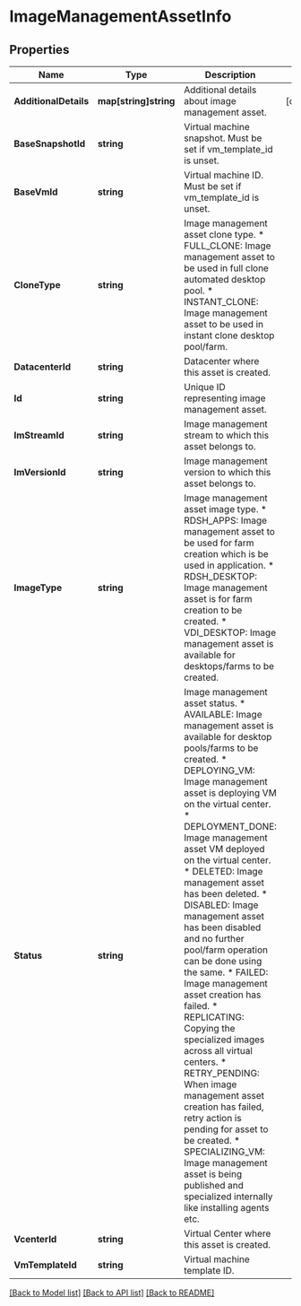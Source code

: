 # ImageManagementAssetInfo

## Properties

Name | Type | Description | Notes
------------ | ------------- | ------------- | -------------
**AdditionalDetails** | **map[string]string** | Additional details about image management asset. | [optional] 
**BaseSnapshotId** | **string** | Virtual machine snapshot. Must be set if vm_template_id is unset. | 
**BaseVmId** | **string** | Virtual machine ID. Must be set if vm_template_id is unset. | 
**CloneType** | **string** | Image management asset clone type. * FULL_CLONE: Image management asset to be used in full clone automated desktop pool. * INSTANT_CLONE: Image management asset to be used in instant clone desktop pool/farm. | 
**DatacenterId** | **string** | Datacenter where this asset is created. | 
**Id** | **string** | Unique ID representing image management asset. | 
**ImStreamId** | **string** | Image management stream to which this asset belongs to. | 
**ImVersionId** | **string** | Image management version to which this asset belongs to. | 
**ImageType** | **string** | Image management asset image type. * RDSH_APPS: Image management asset to be used for farm creation which is be used in application. * RDSH_DESKTOP: Image management asset is for farm creation to be created. * VDI_DESKTOP: Image management asset is available for desktops/farms to be created. | 
**Status** | **string** | Image management asset status. * AVAILABLE: Image management asset is available for desktop pools/farms to be created. * DEPLOYING_VM: Image management asset is deploying VM on the virtual center. * DEPLOYMENT_DONE: Image management asset VM deployed on the virtual center. * DELETED: Image management asset has been deleted. * DISABLED: Image management asset has been disabled and no further pool/farm operation can be done using the same. * FAILED: Image management asset creation has failed. * REPLICATING: Copying the specialized images across all virtual centers. * RETRY_PENDING: When image management asset creation has failed, retry action is pending for asset to be created. * SPECIALIZING_VM: Image management asset is being published and specialized internally like installing agents etc. | 
**VcenterId** | **string** | Virtual Center where this asset is created. | 
**VmTemplateId** | **string** | Virtual machine template ID. | 

[[Back to Model list]](../README.md#documentation-for-models) [[Back to API list]](../README.md#documentation-for-api-endpoints) [[Back to README]](../README.md)


